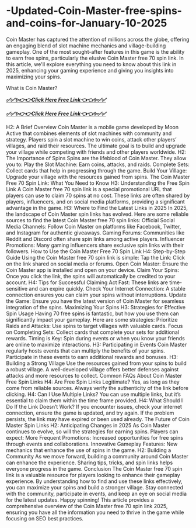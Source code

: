 # -Updated-Coin-Master-free-spins-and-coins-for-January-10-2025
Coin Master has captured the attention of millions across the globe, offering an engaging blend of slot machine mechanics and village-building gameplay. One of the most sought-after features in this game is the ability to earn free spins, particularly the elusive Coin Master free 70 spin link. In this article, we'll explore everything you need to know about this link in 2025, enhancing your gaming experience and giving you insights into maximizing your spins.

What is Coin Master?
 
***[✅✅✨👉👉Click Here Free Link👈👈✨✅✅](https://rivanhub.com/coin-master)***

***[✅✅✨👉👉Click Here Free Link👈👈✨✅✅](https://rivanhub.com/coin-master)***


 

H2: A Brief Overview
Coin Master is a mobile game developed by Moon Active that combines elements of slot machines with community and strategy. Players spin a slot machine to win coins, attack other players’ villages, and raid their resources. The ultimate goal is to build and upgrade your village while competing with friends and other players worldwide.
H2: The Importance of Spins
Spins are the lifeblood of Coin Master. They allow you to:
Play the Slot Machine: Earn coins, attacks, and raids.
Complete Sets: Collect cards that help in progressing through the game.
Build Your Village: Upgrade your village with the resources gained from spins.
The Coin Master Free 70 Spin Link: What You Need to Know
H3: Understanding the Free Spin Link
A Coin Master free 70 spin link is a special promotional URL that players can use to claim 70 spins at no cost. These links are often shared by players, influencers, and on social media platforms, providing a significant advantage in the game.
H3: Where to Find the Latest Links in 2025
In 2025, the landscape of Coin Master spin links has evolved. Here are some reliable sources to find the latest Coin Master free 70 spin links:
Official Social Media Channels: Follow Coin Master on platforms like Facebook, Twitter, and Instagram for authentic giveaways.
Gaming Forums: Communities like Reddit and Discord often share spin links among active players.
Influencer Promotions: Many gaming influencers share exclusive spin links with their followers.
How to Use the Coin Master Free 70 Spin Link
H4: Step-by-Step Guide
Using the Coin Master free 70 spin link is simple:
Tap the Link: Click on the link shared on social media or forums.
Open Coin Master: Ensure the Coin Master app is installed and open on your device.
Claim Your Spins: Once you click the link, the spins will automatically be credited to your account.
H4: Tips for Successful Claiming
Act Fast: These links are time-sensitive and can expire quickly.
Check Your Internet Connection: A stable connection ensures you can claim your spins without interruptions.
Update the Game: Ensure you have the latest version of Coin Master for seamless integration of the spins.
Maximizing Your Spins
H3: Strategies for Effective Spin Usage
Having 70 free spins is fantastic, but how you use them can significantly impact your gameplay. Here are some strategies:
Prioritize Raids and Attacks: Use spins to target villages with valuable cards.
Focus on Completing Sets: Collect cards that complete your sets for additional rewards.
Timing is Key: Spin during events or when you know your friends are online to maximize interactions.
H3: Participating in Events
Coin Master regularly hosts events that can multiply the benefits of your spins. Participate in these events to earn additional rewards and bonuses.
H3: Building a Strong Village
Use the resources gained from your spins to build a robust village. A well-developed village offers better defenses against attacks and more resources to collect.
Common FAQs About Coin Master Free Spin Links
H4: Are Free Spin Links Legitimate?
Yes, as long as they come from reliable sources. Always verify the authenticity of the link before clicking.
H4: Can I Use Multiple Links?
You can use multiple links, but it’s essential to claim them within the time frame provided.
H4: What Should I Do If the Link Doesn’t Work?
If you encounter issues, check your internet connection, ensure the game is updated, and try again. If the problem persists, the link may have expired or been used already.
The Future of Coin Master Spin Links
H2: Anticipating Changes in 2025
As Coin Master continues to evolve, so will the strategies for earning spins. Players can expect:
More Frequent Promotions: Increased opportunities for free spins through events and collaborations.
Innovative Gameplay Features: New mechanics that enhance the use of spins in the game.
H2: Building a Community
As we move forward, building a community around Coin Master can enhance the experience. Sharing tips, tricks, and spin links helps everyone progress in the game.
Conclusion
The Coin Master free 70 spin link is a valuable resource for players looking to enhance their gameplay experience. By understanding how to find and use these links effectively, you can maximize your spins and build a stronger village. Stay connected with the community, participate in events, and keep an eye on social media for the latest updates. Happy spinning!
This article provides a comprehensive overview of the Coin Master free 70 spin link 2025, ensuring you have all the information you need to thrive in the game while focusing on SEO best practices.
